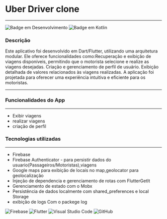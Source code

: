 
# Uber Driver clone  
---

![Badge em Desenvolvimento](http://img.shields.io/static/v1?label=STATUS&message=EM%20DESENVOLVIMENTO&color=GREEN&style=for-the-badge)
![Badge em Kotlin](http://img.shields.io/static/v1?label=LENGUAGE&message=%20DART&color=BLUEN&style=for-the-badge)


### Descrição

<p>
  Este aplicativo foi desenvolvido em Dart/Flutter, utilizando uma arquitetura modular. Ele oferece funcionalidades como:Recuperação e exibição de viagens disponíveis, permitindo que o motorista selecione e realize as viagens desejadas.
Criação e gerenciamento de perfil de usuário.
Exibição detalhada de valores relacionados às viagens realizadas.
A aplicação foi projetada para oferecer uma experiência intuitiva e eficiente para os motoristas.
</p>

 ---


### Funcionalidades do App
---
 
 * Exibir viagens 
 * realizar viagens
 * criação de perfil
 
 ### Tecnologias utilizadas
 ---
 * Firebase
 * Firebase Authenticator - para persistir dados do usuario(Passageiros/Motoristas),viagens
 * Google maps para exibição de locais no map,geolocator para geolocalização
 * Injeção de dependencia e gerenciamento de rotas com FlutterGetIt
 * Gerenciamento de estado com o Mobx
 * Persistência de dados localmente com shared_preferences e local Storage
 * exibição de logs  Com o packege log

![Firebase](https://img.shields.io/badge/firebase-a08021?style=for-the-badge&logo=firebase&logoColor=ffcd34)
![Flutter](https://img.shields.io/badge/Flutter-%2302569B.svg?style=for-the-badge&logo=Flutter&logoColor=white)
![Visual Studio Code](https://img.shields.io/badge/Visual%20Studio%20Code-0078d7.svg?style=for-the-badge&logo=visual-studio-code&logoColor=white)
![GitHub](https://img.shields.io/badge/github-%23121011.svg?style=for-the-badge&logo=github&logoColor=white)

